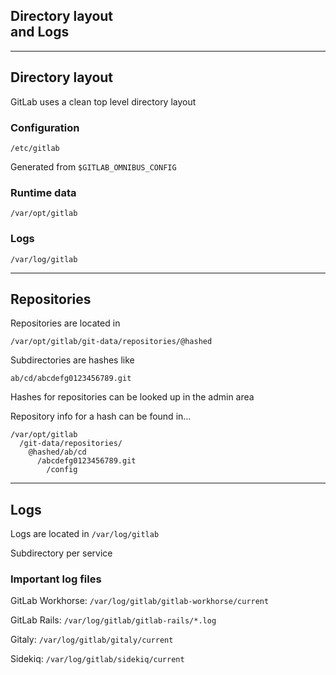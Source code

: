 <!-- .slide: id="gitlab_directories" class="vertical-center" -->

<i class="fa-duotone fa-folder-tree fa-8x fa-duotone-colors" style="float: right; color: grey;"></i>

## Directory layout<br>and Logs

---

## Directory layout

<i class="fa-duotone fa-folder-tree fa-4x fa-duotone-colors" style="float: right;"></i>

GitLab uses a clean top level directory layout

### Configuration

`/etc/gitlab`

Generated from `$GITLAB_OMNIBUS_CONFIG`

### Runtime data

`/var/opt/gitlab`

### Logs

`/var/log/gitlab`

---

## Repositories

Repositories are located in 

`/var/opt/gitlab/git-data/repositories/@hashed`

Subdirectories are hashes like

`ab/cd/abcdefg0123456789.git`

Hashes for repositories can be looked up in the admin area

Repository info for a hash can be found in...

```
/var/opt/gitlab
  /git-data/repositories/
    @hashed/ab/cd
      /abcdefg0123456789.git
        /config
```

---

## Logs

<i class="fa-duotone fa-align-left fa-4x fa-duotone-colors-inverted" style="float: right;"></i>

Logs are located in `/var/log/gitlab`

Subdirectory per service

### Important log files

GitLab Workhorse: `/var/log/gitlab/gitlab-workhorse/current`

GitLab Rails: `/var/log/gitlab/gitlab-rails/*.log`

Gitaly: `/var/log/gitlab/gitaly/current`

Sidekiq: `/var/log/gitlab/sidekiq/current`
